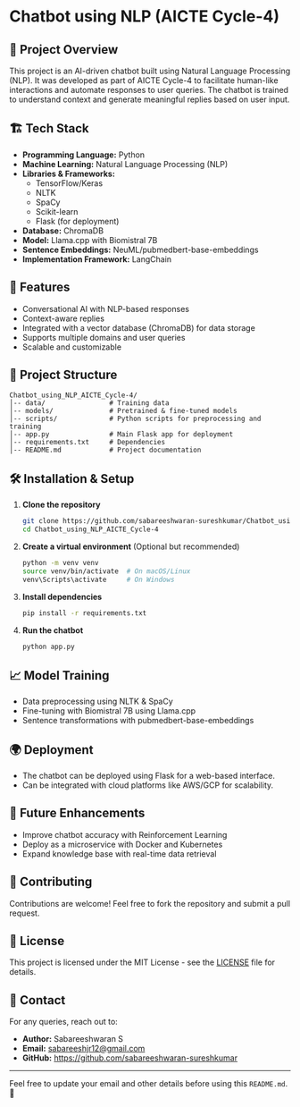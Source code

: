 # Chatbot using NLP (AICTE Cycle-4)

## 📌 Project Overview
This project is an AI-driven chatbot built using Natural Language Processing (NLP). It was developed as part of AICTE Cycle-4 to facilitate human-like interactions and automate responses to user queries. The chatbot is trained to understand context and generate meaningful replies based on user input.

## 🏗 Tech Stack
- **Programming Language:** Python
- **Machine Learning:** Natural Language Processing (NLP)
- **Libraries & Frameworks:**
  - TensorFlow/Keras
  - NLTK
  - SpaCy
  - Scikit-learn
  - Flask (for deployment)
- **Database:** ChromaDB
- **Model:** Llama.cpp with Biomistral 7B
- **Sentence Embeddings:** NeuML/pubmedbert-base-embeddings
- **Implementation Framework:** LangChain

## 🚀 Features
- Conversational AI with NLP-based responses
- Context-aware replies
- Integrated with a vector database (ChromaDB) for data storage
- Supports multiple domains and user queries
- Scalable and customizable

## 📂 Project Structure
```
Chatbot_using_NLP_AICTE_Cycle-4/
│-- data/                # Training data
│-- models/              # Pretrained & fine-tuned models
│-- scripts/             # Python scripts for preprocessing and training
│-- app.py               # Main Flask app for deployment
│-- requirements.txt     # Dependencies
│-- README.md            # Project documentation
```

## 🛠 Installation & Setup
1. **Clone the repository**
   ```bash
   git clone https://github.com/sabareeshwaran-sureshkumar/Chatbot_using_NLP_AICTE_Cycle-4.git
   cd Chatbot_using_NLP_AICTE_Cycle-4
   ```
2. **Create a virtual environment** (Optional but recommended)
   ```bash
   python -m venv venv
   source venv/bin/activate  # On macOS/Linux
   venv\Scripts\activate     # On Windows
   ```
3. **Install dependencies**
   ```bash
   pip install -r requirements.txt
   ```
4. **Run the chatbot**
   ```bash
   python app.py
   ```

## 📈 Model Training
- Data preprocessing using NLTK & SpaCy
- Fine-tuning with Biomistral 7B using Llama.cpp
- Sentence transformations with pubmedbert-base-embeddings

## 🌍 Deployment
- The chatbot can be deployed using Flask for a web-based interface.
- Can be integrated with cloud platforms like AWS/GCP for scalability.

## 📌 Future Enhancements
- Improve chatbot accuracy with Reinforcement Learning
- Deploy as a microservice with Docker and Kubernetes
- Expand knowledge base with real-time data retrieval

## 🤝 Contributing
Contributions are welcome! Feel free to fork the repository and submit a pull request.

## 📜 License
This project is licensed under the MIT License - see the [LICENSE](LICENSE) file for details.

## 📧 Contact
For any queries, reach out to:
- **Author:** Sabareeshwaran S
- **Email:** sabareeshjr12@gmail.com
- **GitHub:** https://github.com/sabareeshwaran-sureshkumar

---
Feel free to update your email and other details before using this `README.md`. 🚀
